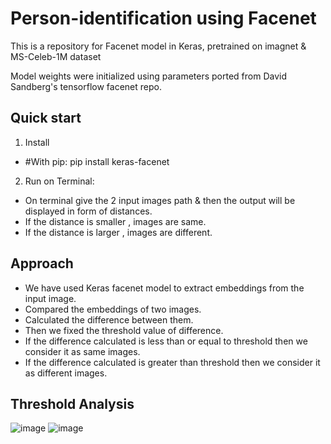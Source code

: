 # Person-identification using Facenet
This is a repository for Facenet model in Keras, pretrained on imagnet & MS-Celeb-1M dataset 

 Model weights were initialized using parameters ported from David Sandberg's tensorflow facenet repo.

## Quick start

1. Install
* #With pip:  pip install keras-facenet
 
2. Run on Terminal: 
* On terminal give the 2 input images path & then the output will be displayed in form of distances.
* If the distance is smaller , images are same.
* If the distance is larger , images are different.

## Approach 
* We have used Keras facenet model to extract embeddings from the input image.
* Compared the embeddings of two images.
* Calculated the difference between them.
* Then we fixed the threshold value of difference.
* If the difference calculated is less than or equal to threshold then we consider it as same images.
* If the difference calculated is greater than threshold then we consider it as different images.

## Threshold Analysis 

![image](https://user-images.githubusercontent.com/71075235/203345270-15d29362-5e66-4fd6-9c91-52548060171b.png)
![image](https://user-images.githubusercontent.com/71075235/203345320-123e0015-cad4-4e51-a593-ef7a19f0adc7.png)





 
 

